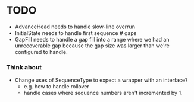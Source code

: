 # TODO

- AdvanceHead needs to handle slow-line overrun
- InitialState needs to handle first sequence # gaps
- GapFill needs to handle a gap fill into a range where we had an unrecoverable gap because the gap size was larger than we're configured to handle. 

### Think about 

- Change uses of SequenceType to expect a wrapper with an interface? 
    - e.g. how to handle rollover
    - handle cases where sequence numbers aren't incremented by 1.
